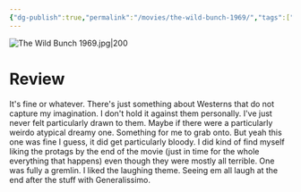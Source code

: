 ```yaml
---
{"dg-publish":true,"permalink":"/movies/the-wild-bunch-1969/","tags":["movies"],"created":"2023-12-18","updated":"2025-03-13"}
---
```



![The Wild Bunch 1969.jpg|200](/img/user/_sys/Attachments/The%20Wild%20Bunch%201969.jpg)

# Review

It's fine or whatever. There's just something about Westerns that do not capture my imagination. I don't hold it against them personally. I've just never felt particularly drawn to them. Maybe if there were a particularly weirdo atypical dreamy one. Something for me to grab onto. But yeah this one was fine I guess, it did get particularly bloody. I did kind of find myself liking the protags by the end of the movie (just in time for the whole everything that happens) even though they were mostly all terrible. One was fully a gremlin. I liked the laughing theme. Seeing em all laugh at the end after the stuff with Generalissimo.

